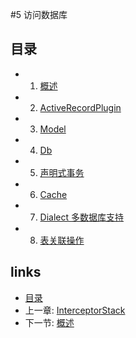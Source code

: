 #5 访问数据库

## 目录
   * 1. [概述](5.1.md)
   * 2. [ActiveRecordPlugin](5.2.md)
   * 3. [Model](5.3.md)
   * 4. [Db](5.4.md)
   * 5. [声明式事务](5.5.md)
   * 6. [Cache](5.6.md)
   * 7. [Dialect 多数据库支持](5.7.md)
   * 8. [表关联操作](5.8.md)

## links
   * [目录](<preface.md>)
   * 上一章: [InterceptorStack](<4.5.md>)
   * 下一节: [概述](<5.1.md>)

